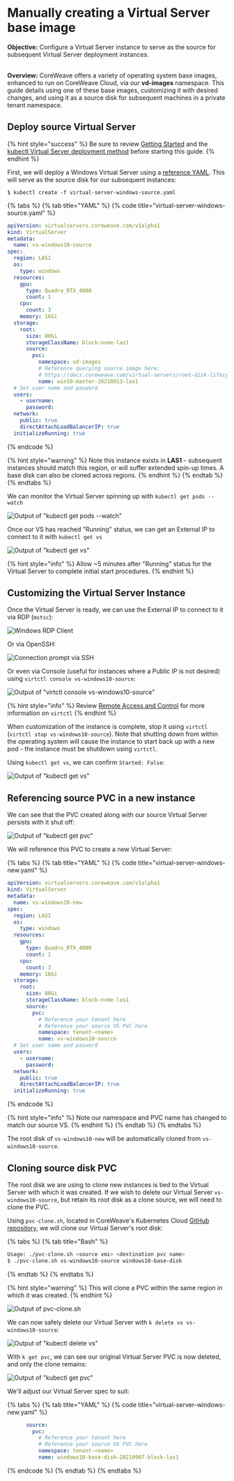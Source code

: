 # Manually creating a Virtual Server base image

**Objective:** Configure a Virtual Server instance to serve as the source for subsequent Virtual Server deployment instances.

\
**Overview:** CoreWeave offers a variety of operating system base images, enhanced to run on CoreWeave Cloud, via our **vd-images** namespace. This guide details using one of these base images, customizing it with desired changes, and using it as a source disk for subsequent machines in a private tenant namespace.

## Deploy source Virtual Server

{% hint style="success" %}
Be sure to review [Getting Started](../../coreweave-kubernetes/getting-started.md#obtain-access-credentials) and the [kubectl Virtual Server deployment method](../../docs/virtual-servers/deployment-methods/kubectl.md#deploying-a-virtual-server) before starting this guide.
{% endhint %}

First, we will deploy a Windows Virtual Server using a [reference YAML](../../virtual-server/examples/kubectl/virtual-server-windows.yaml). This will serve as the source disk for our subsequent instances:

`$ kubectl create -f virtual-server-windows-source.yaml`

{% tabs %}
{% tab title="YAML" %}
{% code title="virtual-server-windows-source.yaml" %}
```yaml
apiVersion: virtualservers.coreweave.com/v1alpha1
kind: VirtualServer
metadata:
  name: vs-windows10-source
spec:
  region: LAS1
  os:
    type: windows
  resources:
    gpu:
      type: Quadro_RTX_4000
      count: 1
    cpu:
      count: 3
    memory: 16Gi
  storage:
    root:
      size: 80Gi
      storageClassName: block-nvme-las1
      source:
        pvc:
          namespace: vd-images
          # Reference querying source image here:
          # https://docs.coreweave.com/virtual-servers/root-disk-lifecycle-management/exporting-coreweave-images-to-a-writable-pvc#identifying-source-image
          name: win10-master-20210813-las1
  # Set user name and pasword
  users:
    - username:
      password:
  network:
    public: true
    directAttachLoadBalancerIP: true
  initializeRunning: true
```
{% endcode %}

{% hint style="warning" %}
Note this instance exists in **LAS1** - subsequent instances should match this region, or will suffer extended spin-up times. A base disk can also be cloned across regions.
{% endhint %}
{% endtab %}
{% endtabs %}

We can monitor the Virtual Server spinning up with `kubectl get pods --watch`

![Output of "kubectl get pods --watch"](<../../docs/.gitbook/assets/image (30) (1).png>)

Once our VS has reached "Running" status, we can get an External IP to connect to it with `kubectl get vs`

![Output of "kubectl get vs"](<../../.gitbook/assets/image (31) (1).png>)

{% hint style="info" %}
Allow \~5 minutes after "Running" status for the Virtual Server to complete initial start procedures.
{% endhint %}

## Customizing the Virtual Server Instance

Once the Virtual Server is ready, we can use the External IP to connect to it via RDP (`mstsc`):

![Windows RDP Client](<../../docs/.gitbook/assets/image (37) (1).png>)

Or via OpenSSH:

![Connection prompt via SSH](<../../docs/.gitbook/assets/image (32) (1).png>)

Or even via Console (useful for instances where a Public IP is not desired) using `virtctl console vs-windows10-source`:

![Output of "virtctl console vs-windows10-source"](<../../docs/.gitbook/assets/image (36) (1).png>)

{% hint style="info" %}
Review [Remote Access and Control](../remote-access-and-control.md#installing-virtctl) for more information on `virtctl`
{% endhint %}

When customization of the instance is complete, stop it using `virtctl` (`virtctl stop vs-windows10-source`). Note that shutting down from within the operating system will cause the instance to start back up with a new pod - the instance must be shutdown using `virtctl`.

Using `kubectl get vs`, we can confirm `Started: False`:

![Output of "kubectl get vs"](<../../docs/.gitbook/assets/image (35) (1).png>)

## Referencing source PVC in a new instance

We can see that the PVC created along with our source Virtual Server persists with it shut off:

![Output of "kubectl get pvc"](<../../docs/.gitbook/assets/image (34) (1).png>)

We will reference this PVC to create a new Virtual Server:

{% tabs %}
{% tab title="YAML" %}
{% code title="virtual-server-windows-new.yaml" %}
```yaml
apiVersion: virtualservers.coreweave.com/v1alpha1
kind: VirtualServer
metadata:
  name: vs-windows10-new
spec:
  region: LAS1
  os:
    type: windows
  resources:
    gpu:
      type: Quadro_RTX_4000
      count: 1
    cpu:
      count: 3
    memory: 16Gi
  storage:
    root:
      size: 80Gi
      storageClassName: block-nvme-las1
      source:
        pvc:
          # Reference your tenant here
          # Reference your source VS PVC here
          namespace: tenant-<name>
          name: vs-windows10-source
  # Set user name and pasword
  users:
    - username:
      password:
  network:
    public: true
    directAttachLoadBalancerIP: true
  initializeRunning: true
```
{% endcode %}

{% hint style="info" %}
Note our namespace and PVC name has changed to match our source VS.
{% endhint %}
{% endtab %}
{% endtabs %}

The root disk of `vs-windows10-new` will be automatically cloned from `vs-windows10-source`.

## Cloning source disk PVC

The root disk we are using to clone new instances is tied to the Virtual Server with which it was created. If we wish to delete our Virtual Server `vs-windows10-source`, but retain its root disk as a clone source, we will need to clone the PVC.

Using `pvc-clone.sh`, located in CoreWeave's Kubernetes Cloud [GitHub repository](../../virtual-server/pvc-clone.sh), we will clone our Virtual Server's root disk:

{% tabs %}
{% tab title="Bash" %}
```bash
Usage: ./pvc-clone.sh <source vmi> <destination pvc name>
$ ./pvc-clone.sh vs-windows10-source windows10-base-disk
```
{% endtab %}
{% endtabs %}

{% hint style="warning" %}
This will clone a PVC within the same region in which it was created.
{% endhint %}

![Output of pvc-clone.sh](<../../docs/.gitbook/assets/image (39).png>)

We can now safely delete our Virtual Server with `k delete vs vs-windows10-source`:

![Output of "kubectl delete vs"](<../../docs/.gitbook/assets/image (33) (1).png>)

With `k get pvc`, we can see our original Virtual Server PVC is now deleted, and only the clone remains:

![Output of "kubectl get pvc"](<../../docs/.gitbook/assets/image (29).png>)

We'll adjust our Virtual Server spec to suit:

{% tabs %}
{% tab title="YAML" %}
{% code title="virtual-server-windows-new.yaml" %}
```yaml
      source:
        pvc:
          # Reference your tenant here
          # Reference your source VS PVC here
          namespace: tenant-<name>
          name: windows10-base-disk-20210907-block-las1
```
{% endcode %}
{% endtab %}
{% endtabs %}

